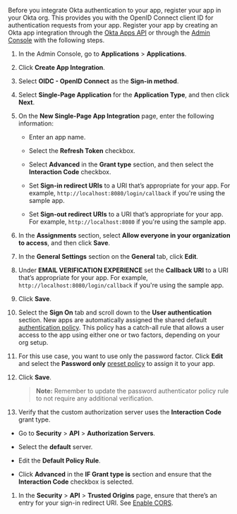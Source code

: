 Before you integrate Okta authentication to your app, register your app in your Okta org. This provides you with the OpenID Connect client ID for authentication requests from your app. Register your app by creating an Okta app integration through the [Okta Apps API](https://developer.okta.com/docs/api/openapi/okta-management/management/tag/Application/) or through the [Admin Console](/docs/concepts/okta-organizations/#admin-console) with the following steps.

1. In the Admin Console, go to **Applications** > **Applications**.
1. Click **Create App Integration**.
1. Select **OIDC - OpenID Connect** as the **Sign-in method**.
1. Select **Single-Page Application** for the **Application Type**, and then click **Next**.
1. On the **New Single-Page App Integration** page, enter the following information:

   * Enter an app name.
   * Select the **Refresh Token** checkbox.
   * Select **Advanced** in the **Grant type** section, and then select the **Interaction Code** checkbox.

      <VerifyICGrantType />

   * Set **Sign-in redirect URIs** to a URI that’s appropriate for your app. For example, `http://localhost:8080/login/callback` if you're using the sample app.
   * Set **Sign-out redirect URIs** to a URI that’s appropriate for your app. For example, `http://localhost:8080` if you're using the sample app.

1. In the **Assignments** section, select **Allow everyone in your organization to access**, and then click **Save**.
1. In the **General Settings** section on the **General** tab, click **Edit**.
1. Under **EMAIL VERIFICATION EXPERIENCE** set the **Callback URI** to a URI that’s appropriate for your app. For example, `http://localhost:8080/login/callback` if you're using the sample app.
1. Click **Save**.

1. Select the **Sign On** tab and scroll down to the **User authentication** section. New apps are automatically assigned the shared default [authentication policy](https://help.okta.com/okta_help.htm?type=oie&id=ext-about-asop). This policy has a catch-all rule that allows a user access to the app using either one or two factors, depending on your org setup.
1. For this use case, you want to use only the password factor. Click **Edit** and select the **Password only** [preset policy](https://help.okta.com/okta_help.htm?type=oie&id=ext-preset-auth-policies) to assign it to your app.
1. Click **Save**.

   > **Note:** Remember to update the password authenticator policy rule to not require any additional verification.

1. Verify that the custom authorization server uses the **Interaction Code** grant type.
* Go to **Security** > **API** > **Authorization Servers**.
* Select the **default** server.
* Edit the **Default Policy Rule**.
* Click **Advanced** in the **IF Grant type is** section and ensure that the **Interaction Code** checkbox is selected.

   <VerifyICGrantType />

1. In the **Security** > **API** > **Trusted Origins** page, ensure that there’s an entry for your sign-in redirect URI. See [Enable CORS](/docs/guides/enable-cors/).